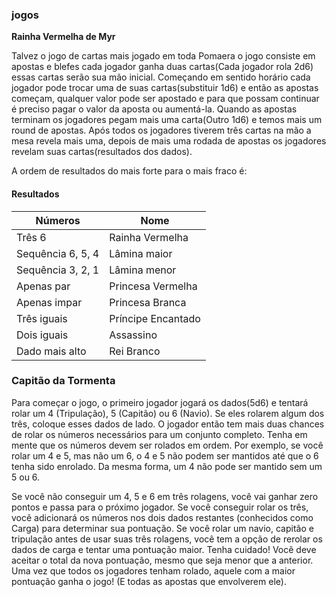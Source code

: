 ### jogos 
**Rainha Vermelha de Myr** 

Talvez o jogo de cartas mais jogado em toda Pomaera o jogo consiste em apostas e blefes cada jogador ganha duas cartas(Cada jogador rola 2d6) essas cartas serão sua mão inicial. Começando em sentido horário cada jogador pode trocar uma de suas cartas(substituir 1d6) e então as apostas começam, qualquer valor pode ser apostado e para que possam continuar é preciso pagar o valor da aposta ou aumentá-la. Quando as apostas terminam os jogadores pegam mais uma carta(Outro 1d6) e temos mais um round de apostas. Após todos os jogadores tiverem três cartas na mão a mesa revela mais uma, depois de mais uma rodada de apostas os jogadores revelam suas cartas(resultados dos dados).

A ordem de resultados do mais forte para o mais fraco é:

#### Resultados

| Números           | Nome               |
| ----------------- | ------------------ |
| Três 6            | Rainha Vermelha    |
| Sequência 6, 5, 4 | Lâmina maior       |
| Sequência 3, 2, 1 | Lâmina menor       |
| Apenas par        | Princesa Vermelha  |
| Apenas impar      | Princesa Branca    |
| Três iguais       | Príncipe Encantado |
| Dois iguais       | Assassino          |
| Dado mais alto    | Rei Branco         |


### **Capitão da Tormenta**

Para começar o jogo, o primeiro jogador jogará os dados(5d6) e tentará rolar um 4 (Tripulação), 5 (Capitão) ou 6 (Navio). Se eles rolarem algum dos três, coloque esses dados de lado. O jogador então tem mais duas chances de rolar os números necessários para um conjunto completo. Tenha em mente que os números devem ser rolados em ordem. Por exemplo, se você rolar um 4 e 5, mas não um 6, o 4 e 5 não podem ser mantidos até que o 6 tenha sido enrolado. Da mesma forma, um 4 não pode ser mantido sem um 5 ou 6.

Se você não conseguir um 4, 5 e 6 em três rolagens, você vai ganhar zero pontos e passa para o próximo jogador. Se você conseguir rolar os três, você adicionará os números nos dois dados restantes (conhecidos como Carga) para determinar sua pontuação. Se você rolar um navio, capitão e tripulação antes de usar suas três rolagens, você tem a opção de rerolar os dados de carga e tentar uma pontuação maior. Tenha cuidado! Você deve aceitar o total da nova pontuação, mesmo que seja menor que a anterior. Uma vez que todos os jogadores tenham rolado, aquele com a maior pontuação ganha o jogo! (E todas as apostas que envolverem ele).